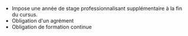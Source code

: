 
- Impose une année de stage professionnalisant supplémentaire à la fin du cursus.
- Obligation d'un agrément
- Obligation de formation continue